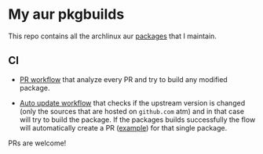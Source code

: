 # My aur pkgbuilds

This repo contains all the archlinux aur [packages](https://aur.archlinux.org/packages?O=0&SeB=m&K=brokenpip3&outdated=&SB=p&SO=d&PP=50&submit=Go) that I maintain.


## CI

* [PR workflow](.github/workflows/pr.yaml) that analyze every PR and try to build any modified package.

* [Auto update workflow](.github/workflows/auto-check-updates.yaml) that checks if the upstream version is changed (only the
  sources that are hosted on `github.com` atm) and in that case will try to
  build the package. If the packages builds successfully the flow will
  automatically create a PR ([example](https://github.com/brokenpip3/my-pkgbuilds/pull/1)) for that single package.

PRs are welcome!
